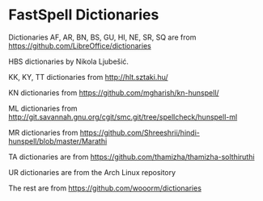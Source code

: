 # FastSpell Dictionaries

Dictionaries AF, AR, BN, BS, GU, HI, NE, SR, SQ are from https://github.com/LibreOffice/dictionaries

HBS dictionaries by Nikola Ljubešić.

KK, KY, TT dictionaries from http://hlt.sztaki.hu/

KN dictionaries from https://github.com/mgharish/kn-hunspell/

ML dictionaries from http://git.savannah.gnu.org/cgit/smc.git/tree/spellcheck/hunspell-ml

MR dictionaries from https://github.com/Shreeshrii/hindi-hunspell/blob/master/Marathi

TA dictionaries are from https://github.com/thamizha/thamizha-solthiruthi

UR dictionaries are from the Arch Linux repository

The rest are from https://github.com/wooorm/dictionaries
